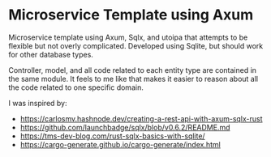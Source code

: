 # Microservice Template using Axum
Microservice template using Axum, Sqlx, and utoipa that attempts to be flexible but not overly 
complicated. Developed using Sqlite, but should work for other database types.

Controller, model, and all code related to each entity type are contained in
the same module. It feels to me like that makes it easier to reason about all the
code related to one specific domain.

I was inspired by:
* https://carlosmv.hashnode.dev/creating-a-rest-api-with-axum-sqlx-rust
* https://github.com/launchbadge/sqlx/blob/v0.6.2/README.md
* https://tms-dev-blog.com/rust-sqlx-basics-with-sqlite/
* https://cargo-generate.github.io/cargo-generate/index.html